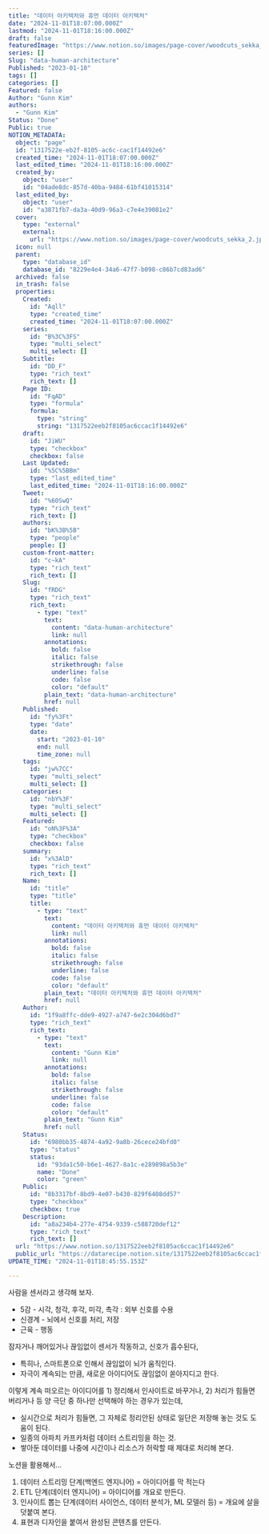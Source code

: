 ```yaml
---
title: "데이터 아키텍처와 휴먼 데이터 아키텍처"
date: "2024-11-01T18:07:00.000Z"
lastmod: "2024-11-01T18:16:00.000Z"
draft: false
featuredImage: "https://www.notion.so/images/page-cover/woodcuts_sekka_2.jpg"
series: []
Slug: "data-human-architecture"
Published: "2023-01-10"
tags: []
categories: []
Featured: false
Author: "Gunn Kim"
authors:
  - "Gunn Kim"
Status: "Done"
Public: true
NOTION_METADATA:
  object: "page"
  id: "1317522e-eb2f-8105-ac6c-cac1f14492e6"
  created_time: "2024-11-01T18:07:00.000Z"
  last_edited_time: "2024-11-01T18:16:00.000Z"
  created_by:
    object: "user"
    id: "04ade8dc-857d-40ba-9484-61bf41015314"
  last_edited_by:
    object: "user"
    id: "a3871fb7-da3a-40d9-96a3-c7e4e39081e2"
  cover:
    type: "external"
    external:
      url: "https://www.notion.so/images/page-cover/woodcuts_sekka_2.jpg"
  icon: null
  parent:
    type: "database_id"
    database_id: "8229e4e4-34a6-47f7-b098-c86b7cd83ad6"
  archived: false
  in_trash: false
  properties:
    Created:
      id: "Aqll"
      type: "created_time"
      created_time: "2024-11-01T18:07:00.000Z"
    series:
      id: "B%3C%3FS"
      type: "multi_select"
      multi_select: []
    Subtitle:
      id: "DD_F"
      type: "rich_text"
      rich_text: []
    Page ID:
      id: "FqAD"
      type: "formula"
      formula:
        type: "string"
        string: "1317522eeb2f8105ac6ccac1f14492e6"
    draft:
      id: "JiWU"
      type: "checkbox"
      checkbox: false
    Last Updated:
      id: "%5C%5BBm"
      type: "last_edited_time"
      last_edited_time: "2024-11-01T18:16:00.000Z"
    Tweet:
      id: "%60SwQ"
      type: "rich_text"
      rich_text: []
    authors:
      id: "bK%3B%5B"
      type: "people"
      people: []
    custom-front-matter:
      id: "c~kA"
      type: "rich_text"
      rich_text: []
    Slug:
      id: "fRDG"
      type: "rich_text"
      rich_text:
        - type: "text"
          text:
            content: "data-human-architecture"
            link: null
          annotations:
            bold: false
            italic: false
            strikethrough: false
            underline: false
            code: false
            color: "default"
          plain_text: "data-human-architecture"
          href: null
    Published:
      id: "fy%3Ft"
      type: "date"
      date:
        start: "2023-01-10"
        end: null
        time_zone: null
    tags:
      id: "jw%7CC"
      type: "multi_select"
      multi_select: []
    categories:
      id: "nbY%3F"
      type: "multi_select"
      multi_select: []
    Featured:
      id: "oN%3F%3A"
      type: "checkbox"
      checkbox: false
    summary:
      id: "x%3AlD"
      type: "rich_text"
      rich_text: []
    Name:
      id: "title"
      type: "title"
      title:
        - type: "text"
          text:
            content: "데이터 아키텍처와 휴먼 데이터 아키텍처"
            link: null
          annotations:
            bold: false
            italic: false
            strikethrough: false
            underline: false
            code: false
            color: "default"
          plain_text: "데이터 아키텍처와 휴먼 데이터 아키텍처"
          href: null
    Author:
      id: "1f9a8ffc-dde9-4927-a747-6e2c304d6bd7"
      type: "rich_text"
      rich_text:
        - type: "text"
          text:
            content: "Gunn Kim"
            link: null
          annotations:
            bold: false
            italic: false
            strikethrough: false
            underline: false
            code: false
            color: "default"
          plain_text: "Gunn Kim"
          href: null
    Status:
      id: "6980bb35-4874-4a92-9a8b-26cece24bfd0"
      type: "status"
      status:
        id: "93da1c50-b6e1-4627-8a1c-e289898a5b3e"
        name: "Done"
        color: "green"
    Public:
      id: "8b3317bf-8bd9-4e07-b430-829f6408dd57"
      type: "checkbox"
      checkbox: true
    Description:
      id: "a8a234b4-277e-4754-9339-c588720def12"
      type: "rich_text"
      rich_text: []
  url: "https://www.notion.so/1317522eeb2f8105ac6ccac1f14492e6"
  public_url: "https://datarecipe.notion.site/1317522eeb2f8105ac6ccac1f14492e6"
UPDATE_TIME: "2024-11-01T18:45:55.153Z"

---
```



사람을 센서라고 생각해 보자.

- 5감 - 시각, 청각, 후각, 미각, 촉각 : 외부 신호를 수용
- 신경계 - 뇌에서 신호를 처리, 저장
- 근육 - 행동

잠자거나 깨어있거나 끊임없이 센서가 작동하고, 신호가 흡수된다,

- 특히나, 스마트폰으로 인해서 끊임없이 뇌가 움직인다.
- 자극이 계속되는 만큼, 새로운 아이디어도 끊임없이 쏟아지디고 한다.

이렇게 계속 떠오르는 아이디어를 1) 정리해서 인사이트로 바꾸거나, 2) 처리가 힘들면 버리거나 등 양 극단 중 하나만 선택해야 하는 경우가 있는데,

- 실시간으로 처리가 힘들면, 그 자체로 정리안된 상태로 일단은 저장해 놓는 것도 도움이 된다.
- 일종의 아파치 카프카처럼 데이터 스트리밍을 하는 것.
- 쌓아둔 데이터를 나중에 시간이나 리소스가 허락할 때 제대로 처리해 본다.

노션을 활용해서...

1. 데이터 스트리밍 단계(백엔드 엔지니어) = 아이디어를 막 적는다
1. ETL 단계(데이터 엔지니어) = 아이디어를 개요로 만든다.
1. 인사이트 뽑는 단계(데이터 사이언스, 데이터 분석가, ML 모델러 등) = 개요에 살을 덧붙여 본다.
1. 표현과 디자인을 붙여서 완성된 콘텐츠를 만든다.
